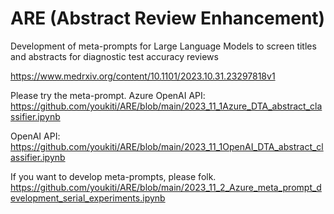 # ARE (Abstract Review Enhancement)
Development of meta-prompts for Large Language Models to screen titles and abstracts for diagnostic test accuracy reviews

https://www.medrxiv.org/content/10.1101/2023.10.31.23297818v1

Please try the meta-prompt.
Azure OpenAI API:
https://github.com/youkiti/ARE/blob/main/2023_11_1Azure_DTA_abstract_classifier.ipynb

OpenAI API:
https://github.com/youkiti/ARE/blob/main/2023_11_1OpenAI_DTA_abstract_classifier.ipynb

If you want to develop meta-prompts, please folk.
https://github.com/youkiti/ARE/blob/main/2023_11_2_Azure_meta_prompt_development_serial_experiments.ipynb


